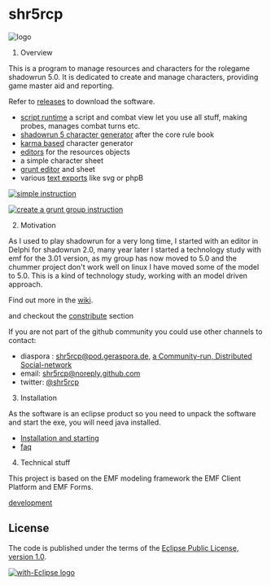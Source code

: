 shr5rcp
=====================
![logo](de.urszeidler.shr5.product/icons/shrImage_6_128.png)

1. Overview

 This is a program to manage resources and characters for the rolegame shadowrun 5.0.
 It is dedicated to create and manage characters, providing game master aid and reporting.

Refer to [releases](https://github.com/UrsZeidler/shr5rcp/releases) to download the software.

* [script runtime](https://github.com/UrsZeidler/shr5rcp/wiki/script-runtime) a script and combat view let you use all stuff, making probes, manages combat turns etc. 
* [shadowrun 5 character generator](https://github.com/UrsZeidler/shr5rcp/wiki/Using%20the%20application#shr5-core-rule-generator) after the core rule book 
* [karma based](https://github.com/UrsZeidler/shr5rcp/wiki/Using%20the%20application#the-shr5-karma-based-generator) character generator
* [editors](https://github.com/UrsZeidler/shr5rcp/wiki/editing) for the resources objects
* a simple character sheet
* [grunt editor](https://github.com/UrsZeidler/shr5rcp/wiki/Using%20the%20application#grunts) and sheet
* various [text exports](https://github.com/UrsZeidler/shr5rcp/wiki/m2t) like svg or phpB
 
[![simple instruction](http://img.youtube.com/vi/wQCnu3sj0RA/0.jpg)](http://www.youtube.com/watch?v=wQCnu3sj0RA)
 
[![create a grunt group instruction](http://img.youtube.com/vi/Q0AX250K9CE/0.jpg)](http://www.youtube.com/watch?v=Q0AX250K9CE)

 
2. Motivation
  
 As I used to play shadowrun for a very long time, I started with an editor in Delphi for shadowrun 2.0, 
 many year later I started a technology study with emf for the 3.01 version, as my group has now moved
 to 5.0 and the chummer project don't work well on linux I have moved some of the model to 5.0. This is
 a kind of technology study, working with an model driven approach.
 
 Find out more in the [wiki](https://github.com/UrsZeidler/shr5rcp/wiki).
 
 and checkout the [constribute](https://github.com/UrsZeidler/shr5rcp/wiki/Building%20and%20development#contributing)
 section
 
 If you are not part of the github community you could use other channels to contact:
 
 * diaspora : [shr5rcp@pod.geraspora.de](https://pod.geraspora.de/people/94e9fef074180132e8774860008dbc6c), [a Community-run, Distributed Social-network](https://joindiaspora.com/)
 * email: shr5rcp@noreply.github.com 
 * twitter: [@shr5rcp](https://twitter.com/shr5rcp)
 
3. Installation

 As the software is an eclipse product so you need to unpack the software and start the exe, you will need java installed.
 
 * [Installation and starting](https://github.com/UrsZeidler/shr5rcp/wiki/Installation-and-starting)
 * [faq](https://github.com/UrsZeidler/shr5rcp/wiki/faq)
 
 
4. Technical stuff

 This project is based on the EMF modeling framework the EMF Client Platform and EMF Forms.
 
 [development](https://github.com/UrsZeidler/shr5rcp/wiki/Building-and-development)
 
 
 License
-------

The code is published under the terms of the [Eclipse Public License, version 1.0](http://www.eclipse.org/legal/epl-v10.html).
 
 
<a href="http://with-eclipse.github.io/" target="_blank">
<img alt="with-Eclipse logo" src="http://with-eclipse.github.io/with-eclipse-0.jpg" /></a>

